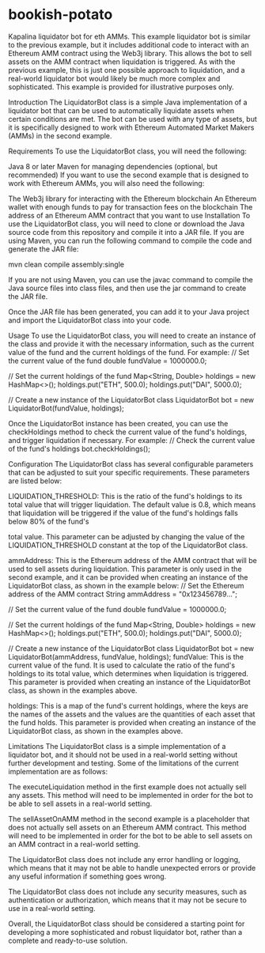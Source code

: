 # bookish-potato
Kapalina liquidator bot for eth AMMs. 
This example liquidator bot is similar to the previous example, but it includes additional code to interact with an Ethereum AMM contract using the Web3j library. This allows the bot to sell assets on the AMM contract when liquidation is triggered. As with the previous example, this is just one possible approach to liquidation, and a real-world liquidator bot would likely be much more complex and sophisticated. This example is provided for illustrative purposes only.


Introduction
The LiquidatorBot class is a simple Java implementation of a liquidator bot that can be used to automatically liquidate assets when certain conditions are met. The bot can be used with any type of assets, but it is specifically designed to work with Ethereum Automated Market Makers (AMMs) in the second example.

Requirements
To use the LiquidatorBot class, you will need the following:

Java 8 or later
Maven for managing dependencies (optional, but recommended)
If you want to use the second example that is designed to work with Ethereum AMMs, you will also need the following:

The Web3j library for interacting with the Ethereum blockchain
An Ethereum wallet with enough funds to pay for transaction fees on the blockchain
The address of an Ethereum AMM contract that you want to use
Installation
To use the LiquidatorBot class, you will need to clone or download the Java source code from this repository and compile it into a JAR file. If you are using Maven, you can run the following command to compile the code and generate the JAR file:

mvn clean compile assembly:single

If you are not using Maven, you can use the javac command to compile the Java source files into class files, and then use the jar command to create the JAR file.

Once the JAR file has been generated, you can add it to your Java project and import the LiquidatorBot class into your code.

Usage
To use the LiquidatorBot class, you will need to create an instance of the class and provide it with the necessary information, such as the current value of the fund and the current holdings of the fund. For example:
// Set the current value of the fund
double fundValue = 1000000.0;

// Set the current holdings of the fund
Map<String, Double> holdings = new HashMap<>();
holdings.put("ETH", 500.0);
holdings.put("DAI", 5000.0);

// Create a new instance of the LiquidatorBot class
LiquidatorBot bot = new LiquidatorBot(fundValue, holdings);

Once the LiquidatorBot instance has been created, you can use the checkHoldings method to check the current value of the fund's holdings, and trigger liquidation if necessary. For example:
// Check the current value of the fund's holdings
bot.checkHoldings();

Configuration
The LiquidatorBot class has several configurable parameters that can be adjusted to suit your specific requirements. These parameters are listed below:

LIQUIDATION_THRESHOLD: This is the ratio of the fund's holdings to its total value that will trigger liquidation. The default value is 0.8, which means that liquidation will be triggered if the value of the fund's holdings falls below 80% of the fund's


total value. This parameter can be adjusted by changing the value of the LIQUIDATION_THRESHOLD constant at the top of the LiquidatorBot class.

ammAddress: This is the Ethereum address of the AMM contract that will be used to sell assets during liquidation. This parameter is only used in the second example, and it can be provided when creating an instance of the LiquidatorBot class, as shown in the example below:
// Set the Ethereum address of the AMM contract
String ammAddress = "0x123456789...";

// Set the current value of the fund
double fundValue = 1000000.0;

// Set the current holdings of the fund
Map<String, Double> holdings = new HashMap<>();
holdings.put("ETH", 500.0);
holdings.put("DAI", 5000.0);

// Create a new instance of the LiquidatorBot class
LiquidatorBot bot = new LiquidatorBot(ammAddress, fundValue, holdings);
fundValue: This is the current value of the fund. It is used to calculate the ratio of the fund's holdings to its total value, which determines when liquidation is triggered. This parameter is provided when creating an instance of the LiquidatorBot class, as shown in the examples above.

holdings: This is a map of the fund's current holdings, where the keys are the names of the assets and the values are the quantities of each asset that the fund holds. This parameter is provided when creating an instance of the LiquidatorBot class, as shown in the examples above.

Limitations
The LiquidatorBot class is a simple implementation of a liquidator bot, and it should not be used in a real-world setting without further development and testing. Some of the limitations of the current implementation are as follows:

The executeLiquidation method in the first example does not actually sell any assets. This method will need to be implemented in order for the bot to be able to sell assets in a real-world setting.

The sellAssetOnAMM method in the second example is a placeholder that does not actually sell assets on an Ethereum AMM contract. This method will need to be implemented in order for the bot to be able to sell assets on an AMM contract in a real-world setting.

The LiquidatorBot class does not include any error handling or logging, which means that it may not be able to handle unexpected errors or provide any useful information if something goes wrong.

The LiquidatorBot class does not include any security measures, such as authentication or authorization, which means that it may not be secure to use in a real-world setting.

Overall, the LiquidatorBot class should be considered a starting point for developing a more sophisticated and robust liquidator bot, rather than a complete and ready-to-use solution.
